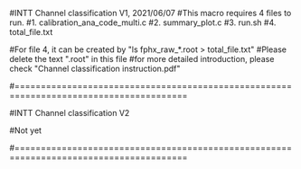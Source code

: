 #INTT Channel classification V1, 2021/06/07
#This macro requires 4 files to run.
#1. calibration_ana_code_multi.c
#2. summary_plot.c
#3. run.sh
#4. total_file.txt

#For file 4, it can be created by "ls fphx_raw_*.root > total_file.txt"
#Please delete the text ".root" in this file
#for more detailed introduction, please check "Channel classification instruction.pdf"

#=======================================================================================

#INTT Channel classification V2

#Not yet

#=======================================================================================
